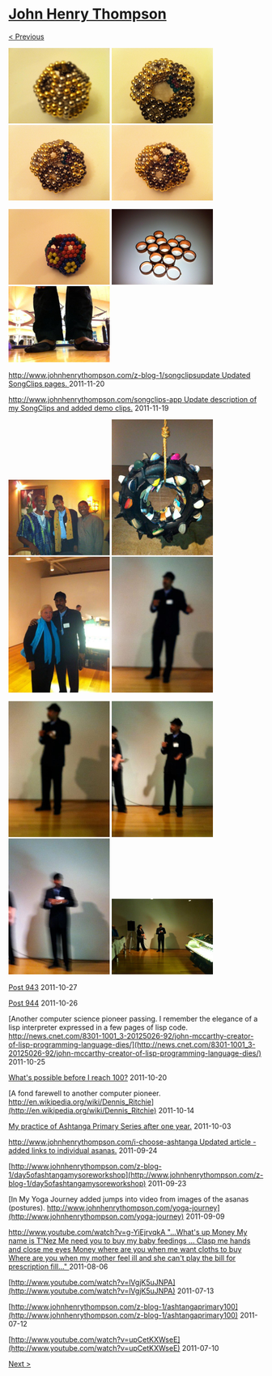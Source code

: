 # [John Henry Thompson](../README.md)

[< Previous](2011-12-29-1.md)

[![](../media/2011-12-29/Balls-year-in-review-7-thumb.jpg)](../posts/2011-12-29-8.md) [![](../media/2011-12-29/Balls-year-in-review-8-thumb.jpg)](../posts/2011-12-29-9.md) [![](../media/2011-12-29/Balls-year-in-review-9-thumb.jpg)](../posts/2011-12-29-10.md) [![](../media/2011-12-29/Balls-year-in-review-10-thumb.jpg)](../posts/2011-12-29-11.md)

[![](../media/2011-12-29/Balls-year-in-review-11-thumb.jpg)](../posts/2011-12-29-12.md) [![](../media/2011-12-29/Copper-Circles-iPhone-thumb.jpg)](../posts/2011-12-29-13.md) [![](../media/2011-11-20/Capoeira-IMG_0865-thumb.jpg)](../posts/2011-11-20-1.md)

[http://www.johnhenrythompson.com/z-blog-1/songclipsupdate  Updated SongClips pages. ](http://www.johnhenrythompson.com/z-blog-1/songclipsupdate)
2011-11-20



[http://www.johnhenrythompson.com/songclips-app Update description of my SongClips and added demo clips.](http://www.johnhenrythompson.com/songclips-app)
2011-11-19

[![](../media/2011-11-05/Nari-we-the-people-IMG_0008-thumb.jpg)](../posts/2011-11-05-2.md) [![](../media/2011-11-05/Nari-we-the-people-IMG_0007-thumb.jpg)](../posts/2011-11-05-3.md) [![](../media/2011-11-05/Nari-we-the-people-IMG_0006-thumb.jpg)](../posts/2011-11-05-4.md) [![](../media/2011-11-05/Nari-we-the-people-IMG_0005-thumb.jpg)](../posts/2011-11-05-5.md)

[![](../media/2011-11-05/Nari-we-the-people-IMG_0004-thumb.jpg)](../posts/2011-11-05-6.md) [![](../media/2011-11-05/Nari-we-the-people-IMG_0003-thumb.jpg)](../posts/2011-11-05-7.md) [![](../media/2011-11-05/Nari-we-the-people-IMG_0002-thumb.jpg)](../posts/2011-11-05-8.md) [![](../media/2011-11-05/Nari-we-the-people-IMG_0001-thumb.jpg)](../posts/2011-11-05-9.md)



[Post 943](http://www.youtube.com/watch?v=gXVV12-B3EU)
2011-10-27



[Post 944](http://front.moveon.org/this-powerful-clip-is-exactly-why-we-support-occupywallstreet/)
2011-10-26



[Another computer science pioneer passing. I remember the elegance of a lisp interpreter expressed in a few pages of lisp code. http://news.cnet.com/8301-1001_3-20125026-92/john-mccarthy-creator-of-lisp-programming-language-dies/](http://news.cnet.com/8301-1001_3-20125026-92/john-mccarthy-creator-of-lisp-programming-language-dies/)
2011-10-25



[What's possible before I reach 100?](facebook.com)
2011-10-20



[A fond farewell to another computer pioneer. http://en.wikipedia.org/wiki/Dennis_Ritchie](http://en.wikipedia.org/wiki/Dennis_Ritchie)
2011-10-14



[My practice of Ashtanga Primary Series after one year.](http://www.johnhenrythompson.com/z-blog-1/yearoneashtangaprimary130)
2011-10-03



[http://www.johnhenrythompson.com/i-choose-ashtanga Updated article - added links to individual asanas.](http://www.johnhenrythompson.com/i-choose-ashtanga)
2011-09-24



[http://www.johnhenrythompson.com/z-blog-1/day5ofashtangamysoreworkshop](http://www.johnhenrythompson.com/z-blog-1/day5ofashtangamysoreworkshop)
2011-09-23



[In My Yoga Journey added jumps into video from images of the asanas (postures). http://www.johnhenrythompson.com/yoga-journey](http://www.johnhenrythompson.com/yoga-journey)
2011-09-09



[http://www.youtube.com/watch?v=g-YiEjrvqkA "...What's up Money My name is T'Nez Me need you to buy my baby feedings ... Clasp me hands and close me eyes Money where are you when me want cloths to buy Where are you when my mother feel ill  and she can't play the bill for prescription fill..." ](http://www.youtube.com/watch?v=g-YiEjrvqkA)
2011-08-06



[http://www.youtube.com/watch?v=lVgjK5uJNPA](http://www.youtube.com/watch?v=lVgjK5uJNPA)
2011-07-13



[http://www.johnhenrythompson.com/z-blog-1/ashtangaprimary100](http://www.johnhenrythompson.com/z-blog-1/ashtangaprimary100)
2011-07-12



[http://www.youtube.com/watch?v=upCetKXWseE](http://www.youtube.com/watch?v=upCetKXWseE)
2011-07-10

[Next >](2011-06-15-1.md)